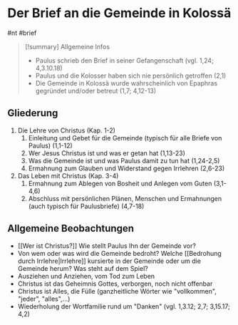 # Der Brief an die Gemeinde in Kolossä

#nt #brief 

> [!summary] Allgemeine Infos
> - Paulus schrieb den Brief in seiner Gefangenschaft (vgl. 1,24; 4,3.10.18)
> - Paulus und die Kolosser haben sich nie persönlich getroffen (2,1)
> - Die Gemeinde in Kolossä wurde wahrscheinlich von Epaphras gegründet und/oder betreut (1,7; 4,12-13)

## Gliederung

1. Die Lehre von Christus (Kap. 1-2)
	1. Einleitung und Gebet für die Gemeinde (typisch für alle Briefe von Paulus) (1,1-12)
	2. Wer Jesus Christus ist und was er getan hat (1,13-23)
	3. Was die Gemeinde ist und was Paulus damit zu tun hat (1,24-2,5)
	4. Ermahnung zum Glauben und Widerstand gegen Irrlehren (2,6-23)
2. Das Leben mit Christus (Kap. 3-4)
	1. Ermahnung zum Ablegen von Bosheit und Anlegen vom Guten (3,1-4,6)
	2. Abschluss mit persönlichen Plänen, Menschen und Ermahnungen (auch typisch für Paulusbriefe) (4,7-18)

## Allgemeine Beobachtungen

- [[Wer ist Christus?]] Wie stellt Paulus Ihn der Gemeinde vor?
- Von wem oder was wird die Gemeinde bedroht? Welche [[Bedrohung durch Irrlehre|Irrlehre]] kursierte in der Gemeinde oder um die Gemeinde herum? Was steht auf dem Spiel?
- Ausziehen und Anziehen, vom Tod zum Leben
- Christus ist das Geheimnis Gottes, verborgen, noch nicht offenbar
- Christus ist Alles, die Fülle (ganzheitliche Wörter wie "vollkommen", "jeder", "alles",...)
- Wiederholung der Wortfamilie rund um "Danken" (vgl. 1,3.12; 2,7; 3,15.17; 4,2)

